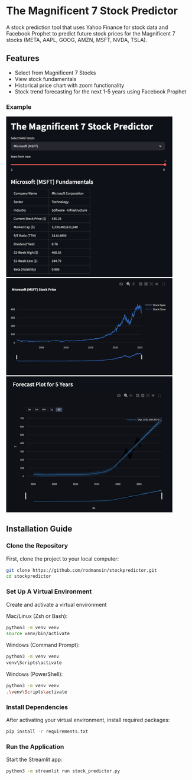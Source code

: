 # The Magnificent 7 Stock Predictor

A stock prediction tool that uses Yahoo Finance for stock data and Facebook Prophet to predict future stock prices for the Magnificent 7 stocks (META, AAPL, GOOG, AMZN, MSFT, NVDA, TSLA).

## Features
- Select from Magnificent 7 Stocks
- View stock fundamentals
- Historical price chart with zoom functionality 
- Stock trend forecasting for the next 1-5 years using Facebook Prophet

### Example
<img src="example1.png" width="450">
<img src="example2.png" width="450">
<img src="example3.png" width="450">

## Installation Guide

### Clone the Repository
First, clone the project to your local computer:
```sh
git clone https://github.com/rodmansin/stockpredictor.git
cd stockpredictor
```

### Set Up A Virtual Environment
Create and activate a virtual environment

Mac/Linux (Zsh or Bash):
```sh
python3 -m venv venv
source venv/bin/activate
```
Windows (Command Prompt):
```sh
python3 -m venv venv
venv\Scripts\activate
```
Windows (PowerShell):
```sh
python3 -m venv venv
.\venv\Scripts\activate
```

### Install Dependencies
After activating your virtual environment, install required packages:
```sh
pip install -r requirements.txt
```

### Run the Application
Start the Streamlit app:
```sh
python3 -m streamlit run stock_predictor.py
```